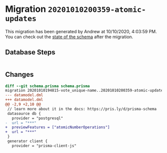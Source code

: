 # Migration `20201010200359-atomic-updates`

This migration has been generated by Andrew at 10/10/2020, 4:03:59 PM.
You can check out the [state of the schema](./schema.prisma) after the migration.

## Database Steps

```sql

```

## Changes

```diff
diff --git schema.prisma schema.prisma
migration 20201010194815-vote_unique-name..20201010200359-atomic-updates
--- datamodel.dml
+++ datamodel.dml
@@ -2,9 +2,10 @@
 // learn more about it in the docs: https://pris.ly/d/prisma-schema
 datasource db {
   provider = "postgresql"
-  url = "***"
+  previewFeatures = ["atomicNumberOperations"]
+  url = "***"
 }
 generator client {
   provider = "prisma-client-js"
```


